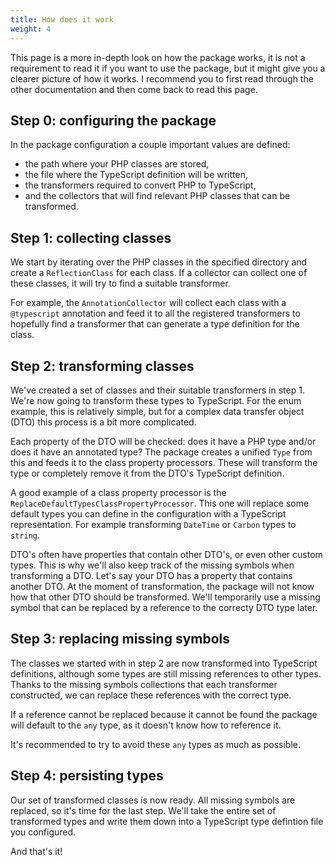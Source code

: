 ```yaml
---
title: How does it work
weight: 4
---
```


This page is a more in-depth look on how the package works, it is not a requirement to read it if you want to use the package, but it might give you a clearer picture of how it works. I recommend you to first read through the other documentation and then come back to read this page.

## Step 0: configuring the package

In the package configuration a couple important values are defined: 

- the path where your PHP classes are stored,
- the file where the TypeScript definition will be written, 
- the transformers required to convert PHP to TypeScript, 
- and the collectors that will find relevant PHP classes that can be transformed.

## Step 1: collecting classes

We start by iterating over the PHP classes in the specified directory and create a `ReflectionClass` for each class. If a collector can collect one of these classes, it will try to find a suitable transformer.

For example, the `AnnotationCollector` will collect each class with a `@typescript` annotation and feed it to all the registered transformers to hopefully find a transformer that can generate a type definition for the class.

## Step 2: transforming classes

We've created a set of classes and their suitable transformers in step 1. We're now going to transform these types to TypeScript. For the enum example, this is relatively simple, but for a complex data transfer object (DTO) this process is a bit more complicated.

Each property of the DTO will be checked: does it have a PHP type and/or does it have an annotated type? The package creates a unified `Type` from this and feeds it to the class property processors. These will transform the type or completely remove it from the DTO's TypeScript definition.

A good example of a class property processor is the `ReplaceDefaultTypesClassPropertyProcessor`. This one will replace some default types you can define in the configuration with a TypeScript representation. For example transforming `DateTime` or `Carbon` types to `string`.

DTO's often have properties that contain other DTO's, or even other custom types. This is why we'll also keep track of the missing symbols when transforming a DTO.
Let's say your DTO has a property that contains another DTO. At the moment of transformation, the package will not know how that other DTO should be transformed. We'll temporarily use a missing symbol that can be replaced by a reference to the correcty DTO type later.

## Step 3: replacing missing symbols

The classes we started with in step 2 are now transformed into TypeScript definitions, although some types are still missing references to other types. Thanks to the missing symbols collections that each transformer constructed, we can replace these references with the correct type.

If a reference cannot be replaced because it cannot be found the package will default to the `any` type, as it doesn't know how to reference it.

It's recommended to try to avoid these `any` types as much as possible.

## Step 4: persisting types

Our set of transformed classes is now ready. All missing symbols are replaced, so it's time for the last step. We'll take the entire set of transformed types and write them down into a TypeScript type defintion file you configured.

And that's it!
